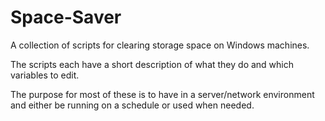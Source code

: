 # Space-Saver
A collection of scripts for clearing storage space on Windows machines.  

The scripts each have a short description of what they do and which variables to edit.  

The purpose for most of these is to have in a server/network environment and either be running on a schedule or used when needed.